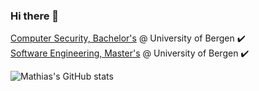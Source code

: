 ### Hi there 👋
[Computer Security, Bachelor's](https://www.uib.no/en/studies/BAMN-DSIK) @ University of Bergen ✔️  
[Software Engineering, Master's](https://www.uib.no/en/studies/MAMN-PROG) @ University of Bergen ✔️

![Mathias's GitHub stats](https://github-readme-stats.vercel.app/api?username=MathiasSJacobsen&show_icons=true&theme=react&count_private=true&hide_rank=true)

<!--
**MathiasSJacobsen/MathiasSJacobsen** is a ✨ _special_ ✨ repository because its `README.md` (this file) appears on your GitHub profile.

Here are some ideas to get you started:

- 🔭 I’m currently working on ...
- 🌱 I’m currently learning ...
- 👯 I’m looking to collaborate on ...
- 🤔 I’m looking for help with ...
- 💬 Ask me about ...
- 📫 How to reach me: ...
- 😄 Pronouns: ...
- ⚡ Fun fact: ...
-->
